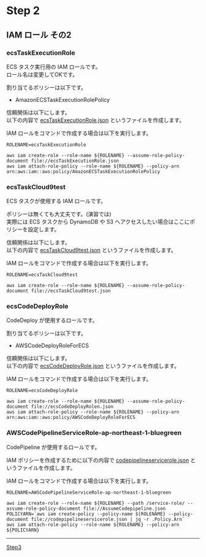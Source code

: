 # Step 2
## IAM ロール その2
### ecsTaskExecutionRole
ECS タスク実行用の IAM ロールです。  
ロール名は変更してOKです。  

割り当てるポリシーは以下です。  

* AmazonECSTaskExecutionRolePolicy

信頼関係は以下にします。  
以下の内容で [ecsTaskExecutionRole.json](ecsTaskExecutionRole.json) というファイルを作成します。  


IAM ロールをコマンドで作成する場合は以下を実行します。  

```
ROLENAME=ecsTaskExecutionRole

aws iam create-role --role-name ${ROLENAME} --assume-role-policy-document file://ecsTaskExecutionRole.json
aws iam attach-role-policy --role-name ${ROLENAME} --policy-arn arn:aws:iam::aws:policy/AmazonECSTaskExecutionRolePolicy
```


### ecsTaskCloud9test
ECS タスクが使用する IAM ロールです。  

ポリシーは無くても大丈夫です。(演習では)  
実際には ECS タスクから DynamoDB や S3 へアクセスしたい場合はここにポリシーを設定します。  

信頼関係は以下にします。  
以下の内容で [ecsTaskCloud9test.json](ecsTaskCloud9test.json) というファイルを作成します。  

IAM ロールをコマンドで作成する場合は以下を実行します。  

```
ROLENAME=ecsTaskCloud9test

aws iam create-role --role-name ${ROLENAME} --assume-role-policy-document file://ecsTaskCloud9test.json
```

### ecsCodeDeployRole
CodeDeploy が使用するロールです。  

割り当てるポリシーは以下です。  

 * AWSCodeDeployRoleForECS

信頼関係は以下にします。  
以下の内容で [ecsCodeDeployRole.json](ecsCodeDeployRole.json) というファイルを作成します。  

IAM ロールをコマンドで作成する場合は以下を実行します。  

```
ROLENAME=ecsCodeDeployRole

aws iam create-role --role-name ${ROLENAME} --assume-role-policy-document file://ecsCodeDeployRolen.json
aws iam attach-role-policy --role-name ${ROLENAME} --policy-arn arn:aws:iam::aws:policy/AWSCodeDeployRoleForECS
```

### AWSCodePipelineServiceRole-ap-northeast-1-bluegreen
CodePipeline が使用するロールです。  

IAM ポリシーを作成するために以下の内容で [codepipelineservicerole.json](codepipelineservicerole.json) というファイルを作成します。

IAM ロールをコマンドで作成する場合は以下を実行します。  


```
ROLENAME=AWSCodePipelineServiceRole-ap-northeast-1-bluegreen

aws iam create-role --role-name ${ROLENAME} --path /service-role/ --assume-role-policy-document file://AssumeCodepipeline.json
POLICYARN=`aws iam create-policy --policy-name ${ROLENAME} --policy-document file://codepipelineservicerole.json | jq -r .Policy.Arn`
aws iam attach-role-policy --role-name ${ROLENAME} --policy-arn ${POLICYARN}
```


----

[Step3](../step3/README.md)

